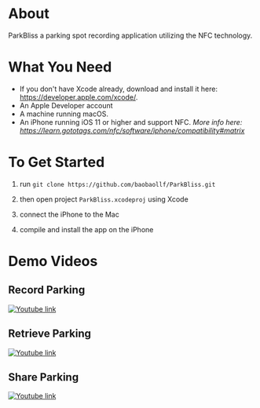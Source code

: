 # About
ParkBliss a parking spot recording application utilizing the NFC technology. 


# What You Need
- If you don't have Xcode already, download and install it here: https://developer.apple.com/xcode/. 
- An Apple Developer account
- A machine running macOS.
- An iPhone running iOS 11 or higher and support NFC. _More info here: https://learn.gototags.com/nfc/software/iphone/compatibility#matrix_

# To Get Started

1. run `git clone https://github.com/baobaollf/ParkBliss.git`

2. then open project `ParkBliss.xcodeproj` using Xcode

3. connect the iPhone to the Mac

4. compile and install the app on the iPhone


# Demo Videos

## Record Parking
[![Youtube link](https://img.youtube.com/vi/jSWtEhNl0FI/0.jpg)](https://www.youtube.com/watch?v=jSWtEhNl0FI)

## Retrieve Parking
[![Youtube link](https://img.youtube.com/vi/O-BM14woRZk/0.jpg)](https://www.youtube.com/watch?v=O-BM14woRZk)

## Share Parking
[![Youtube link](https://img.youtube.com/vi/_Zayo3HPrns/0.jpg)](https://www.youtube.com/watch?v=_Zayo3HPrns)
